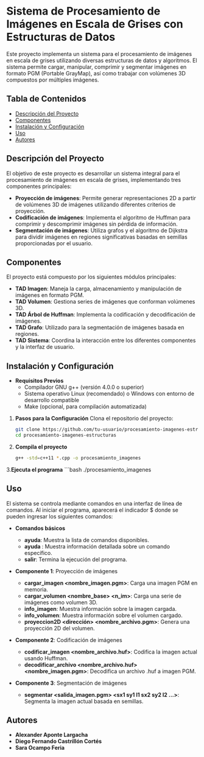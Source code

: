 # Sistema de Procesamiento de Imágenes en Escala de Grises con Estructuras de Datos
Este proyecto implementa un sistema para el procesamiento de imágenes en escala de grises utilizando diversas estructuras de datos y algoritmos. 
El sistema permite cargar, manipular, comprimir y segmentar imágenes en formato PGM (Portable GrayMap), así como trabajar con volúmenes 3D compuestos por múltiples imágenes.

## Tabla de Contenidos
- [Descripción del Proyecto](#descripción-del-proyecto)
- [Componentes](#componentes)
- [Instalación y Configuración](#instalación-y-configuración)
- [Uso](#uso)
- [Autores](#autores)

## Descripción del Proyecto
El objetivo de este proyecto es desarrollar un sistema integral para el procesamiento de imágenes en escala de grises, implementando tres componentes principales:

- **Proyección de imágenes**: Permite generar representaciones 2D a partir de volúmenes 3D de imágenes utilizando diferentes criterios de proyección.
- **Codificación de imágenes**: Implementa el algoritmo de Huffman para comprimir y descomprimir imágenes sin pérdida de información.
- **Segmentación de imágenes**: Utiliza grafos y el algoritmo de Dijkstra para dividir imágenes en regiones significativas basadas en semillas proporcionadas por el usuario.

## Componentes

El proyecto está compuesto por los siguientes módulos principales:

- **TAD Imagen**: Maneja la carga, almacenamiento y manipulación de imágenes en formato PGM.
- **TAD Volumen**: Gestiona series de imágenes que conforman volúmenes 3D.
- **TAD Árbol de Huffman**: Implementa la codificación y decodificación de imágenes.
- **TAD Grafo**: Utilizado para la segmentación de imágenes basada en regiones.
- **TAD Sistema**: Coordina la interacción entre los diferentes componentes y la interfaz de usuario.

## Instalación y Configuración

- **Requisitos Previos**
  - Compilador GNU g++ (versión 4.0.0 o superior)
  - Sistema operativo Linux (recomendado) o Windows con entorno de desarrollo compatible
  - Make (opcional, para compilación automatizada)
    
1. **Pasos para la Configuración**
Clona el repositorio del proyecto:
    ```bash
    git clone https://github.com/tu-usuario/procesamiento-imagenes-estructuras.git
    cd procesamiento-imagenes-estructuras

2. **Compila el proyecto**
   ```bash
   g++ -std=c++11 *.cpp -o procesamiento_imagenes
   
3.**Ejecuta el programa**
    ```bash
    ./procesamiento_imagenes

## Uso

El sistema se controla mediante comandos en una interfaz de línea de comandos. Al iniciar el programa, aparecerá el indicador $ donde se pueden ingresar los siguientes comandos:

- **Comandos básicos**
  
  - **ayuda**: Muestra la lista de comandos disponibles.
  - **ayuda <comando>**: Muestra información detallada sobre un comando específico.
  - **salir**: Termina la ejecución del programa.

- **Componente 1**: Proyección de imágenes
  
  - **cargar_imagen <nombre_imagen.pgm>**: Carga una imagen PGM en memoria.
  - **cargar_volumen <nombre_base> <n_im>**: Carga una serie de imágenes como volumen 3D.
  - **info_imagen**: Muestra información sobre la imagen cargada.
  - **info_volumen**: Muestra información sobre el volumen cargado.
  - **proyeccion2D <dirección> <criterio> <nombre_archivo.pgm>**: Genera una proyección 2D del volumen.

- **Componente 2**: Codificación de imágenes
  - **codificar_imagen <nombre_archivo.huf>**: Codifica la imagen actual usando Huffman.
  - **decodificar_archivo <nombre_archivo.huf> <nombre_imagen.pgm>**: Decodifica un archivo .huf a imagen PGM.

- **Componente 3**: Segmentación de imágenes
  - **segmentar <salida_imagen.pgm> <sx1 sy1 l1 sx2 sy2 l2 ...>**: Segmenta la imagen actual basada en semillas.

## Autores

- **Alexander Aponte Largacha**
- **Diego Fernando Castrillón Cortés**
- **Sara Ocampo Feria**
   
